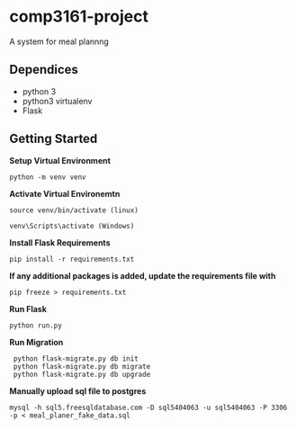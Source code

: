 # comp3161-project
A system for meal plannng

## Dependices
- python 3
- python3 virtualenv
- Flask

## Getting Started

**Setup Virtual Environment**
```
python -m venv venv
```

**Activate Virtual Environemtn**
```
source venv/bin/activate (linux)

venv\Scripts\activate (Windows)
```

**Install Flask Requirements**
```
pip install -r requirements.txt 
```

**If any additional packages is added, update the requirements file with**
```
pip freeze > requirements.txt
```

**Run Flask**
```
python run.py
```

**Run Migration**
```
 python flask-migrate.py db init 
 python flask-migrate.py db migrate
 python flask-migrate.py db upgrade
```

**Manually upload sql file to postgres**
```
mysql -h sql5.freesqldatabase.com -D sql5404063 -u sql5404063 -P 3306 -p < meal_planer_fake_data.sql 
```